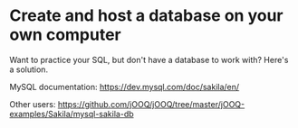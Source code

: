 # Create and host a database on your own computer
Want to practice your SQL, but don't have a database to work with? Here's a solution.

MySQL documentation: https://dev.mysql.com/doc/sakila/en/

Other users: https://github.com/jOOQ/jOOQ/tree/master/jOOQ-examples/Sakila/mysql-sakila-db
